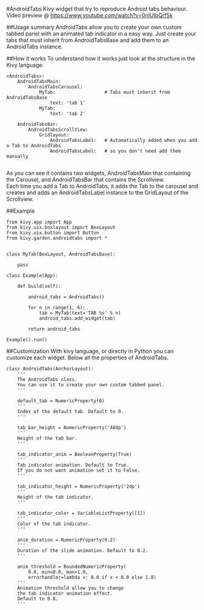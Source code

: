 #AndroidTabs
Kivy widget that try to reproduce Android tabs behaviour.  
Video preview @ https://www.youtube.com/watch?v=0nlUIbQrf5k

##Usage summary
AndroidTabs allow you to create your own custom tabbed panel
with an animated tab indicator in a easy way.
Just create your tabs that must inherit from AndroidTabsBase
and add them to an AndroidTabs instance.

##How it works
To understand how it works just look at the structure in the Kivy language:
```
<AndroidTabs>:
    AndroidTabsMain:
        AndroidTabsCarousel:
            MyTab:                  # Tabs must inherit from AndroidTabsBase
                text: 'tab 1'
            MyTab:
                text: 'tab 2'

    AndroidTabsBar:
        AndroidTabsScrollView:
            Gridlayout:
                AndroidTabsLabel:   # Automatically added when you add a Tab to AndroidTabs
                AndroidTabsLabel:   # so you don't need add them manually
                
```
As you can see it contains two widgets, AndroidTabsMain that containing the Carousel, and AndroidTabsBar that contains the Scrollview.  
Each time you add a Tab to AndroidTabs, it adds the Tab to the carousel and creates and adds an AndroidTabsLabel instance to the GridLayout of the Scrollview.  

##Example
```
from kivy.app import App
from kivy.uix.boxlayout import BoxLayout
from kivy.uix.button import Button
from kivy.garden.androidtabs import *


class MyTab(BoxLayout, AndroidTabsBase):

    pass

class Example(App):

    def build(self):

        android_tabs = AndroidTabs()

        for n in range(1, 6):
            tab = MyTab(text='TAB %s' % n)
            android_tabs.add_widget(tab)

        return android_tabs

Example().run()
```
##Customization
With kivy language, or directly in Python you can customize each widget.
Below all the properties of AndroidTabs.
```
class AndroidTabs(AnchorLayout):
    '''
    The AndroidTabs class.
    You can use it to create your own custom tabbed panel.
    '''

    default_tab = NumericProperty(0)
    '''
    Index of the default tab. Default to 0.
    '''

    tab_bar_height = NumericProperty('48dp')
    '''
    Height of the tab bar.
    '''

    tab_indicator_anim = BooleanProperty(True)
    '''
    Tab indicator animation. Default to True.
    If you do not want animation set it to False.
    '''

    tab_indicator_height = NumericProperty('2dp')
    '''
    Height of the tab indicator.
    '''

    tab_indicator_color = VariableListProperty([1])
    '''
    Color of the tab indicator.
    '''

    anim_duration = NumericProperty(0.2)
    '''
    Duration of the slide animation. Default to 0.2.
    '''

    anim_threshold = BoundedNumericProperty(
        0.8, min=0.0, max=1.0,
        errorhandler=lambda x: 0.0 if x < 0.0 else 1.0)
    '''
    Animation threshold allow you to change
    the tab indicator animation effect.
    Default to 0.8.
    '''
```
